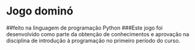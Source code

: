 # Jogo dominó
##feito na linguagem de programação Python
###Este jogo foi desenvolvido como parte da obtenção de conhecimentos e aprovação na disciplina de introdução à programação no primeiro período do curso.
